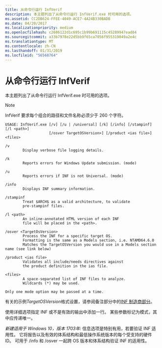 ```yaml
---
title: 从命令行运行 InfVerif
description: 本主题列出了从命令行运行 InfVerif.exe 时可用的选项。
ms.assetid: CC2DB624-FFEE-4049-ACE7-4A24B330BADB
ms.date: 04/20/2017
ms.localizationpriority: medium
ms.openlocfilehash: c2686122d1c695c1b99b691115c45289947ead84
ms.sourcegitcommit: a33b7978e22d5bb9f65ca7056f955319049a2e4c
ms.translationtype: MT
ms.contentlocale: zh-CN
ms.lasthandoff: 01/31/2019
ms.locfileid: "56568764"
---
```

# <a name="running-infverif-from-the-command-line"></a>从命令行运行 InfVerif


本主题列出了从命令行运行 InfVerif.exe 时可用的选项。
> [!NOTE]
> InfVerif 要求每个组合的路径和文件名称必须少于 260 个字符。

```
USAGE: InfVerif.exe [/v] [/u | /universal] [/k] [/info] [/stampinf] [/l <path>]
                    [/osver TargetOSVersion>] [/product <ias file>] <files>

/v
        Display verbose file logging details.

/k
        Reports errors for Windows Update submission. (mode)

/u
        Reports errors if INF is not Universal. (mode)

/info
        Displays INF summary information.

/stampinf
        Treat $ARCH$ as a valid architecture, to validate
        pre-stampinf files.

/l <path>
        An inline-annotated HTML version of each INF
        file will be placed in the <path>.

/osver <TargetOsVersion>
        Process the INF for a specific target OS.
        Formatting is the same as a Models section, i.e. NTAMD64.6.0
        Matches the TargetOSVersion you would use in a Models section name (see link below)

/product <ias file>
        Validates all include/needs directives against
        the product definition in the ias file.

<files>
        A space-separated list of INF files to analyze.
        Wildcards (*) may be used.

Only one mode option may be passed at a time.
```

有关的示例*TargetOSVersion*格式设置，请参阅备注部分中的[INF 制造商部分](../install/inf-manufacturer-section.md)。

使用详细选项指定 INF 或不是有效的输出中添加一行。  某些参数标记为模式，其中应传递唯一。

*新建适用于 Windows 10，版本 1703年:* 信息选项是特别有用，若要验证 INF 适用性。  它将报告以及有效的体系结构和最低操作系统版本的每个受支持的硬件 ID。  可用于 /info 和 /osver 一起跨 OS 版本和体系结构验证 INF 的适用性。

